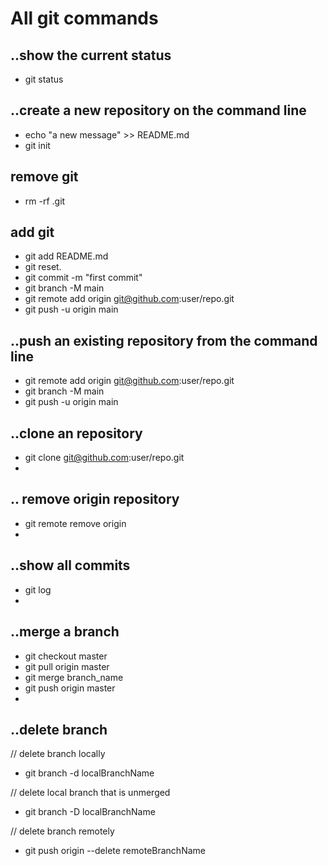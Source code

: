 # All git commands
## ..show the current status
* git status
## ..create a new repository on the command line
* echo "a new message" >> README.md
* git init
## remove git
* rm -rf .git
## add git
* git add README.md
* git reset. 
* git commit -m "first commit"
* git branch -M main
* git remote add origin git@github.com:user/repo.git
* git push -u origin main
## ..push an existing repository from the command line
* git remote add origin git@github.com:user/repo.git
* git branch -M main
* git push -u origin main
## ..clone an repository
* git clone git@github.com:user/repo.git 
* 
## .. remove origin repository
* git remote remove origin
* 
## ..show all commits
* git log
* 
## ..merge a branch
* git checkout master
* git pull origin master
* git merge branch_name
* git push origin master
* 
 ## ..delete branch
 // delete branch locally
* git branch -d localBranchName

// delete local branch that is unmerged
* git branch -D localBranchName

// delete branch remotely
* git push origin --delete remoteBranchName
